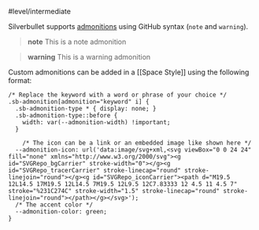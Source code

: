 #level/intermediate

Silverbullet supports [admonitions](https://github.com/community/community/discussions/16925) using GitHub syntax (`note` and `warning`).

> **note** This is a
> note admonition

> **warning** This is a
> warning admonition

Custom admonitions can be added in a [[Space Style]] using the following format:

```space-style
/* Replace the keyword with a word or phrase of your choice */
.sb-admonition[admonition="keyword" i] {
  .sb-admonition-type * { display: none; }
  .sb-admonition-type::before { 
    width: var(--admonition-width) !important;
  }

    /* The icon can be a link or an embedded image like shown here */
  --admonition-icon: url('data:image/svg+xml,<svg viewBox="0 0 24 24" fill="none" xmlns="http://www.w3.org/2000/svg"><g id="SVGRepo_bgCarrier" stroke-width="0"></g><g id="SVGRepo_tracerCarrier" stroke-linecap="round" stroke-linejoin="round"></g><g id="SVGRepo_iconCarrier"><path d="M19.5 12L14.5 17M19.5 12L14.5 7M19.5 12L9.5 12C7.83333 12 4.5 11 4.5 7" stroke="%231C274C" stroke-width="1.5" stroke-linecap="round" stroke-linejoin="round"></path></g></svg>'); 
  /* The accent color */
  --admonition-color: green;
}
```

